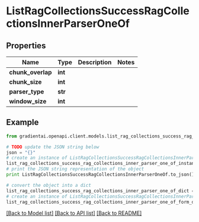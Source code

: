 # ListRagCollectionsSuccessRagCollectionsInnerParserOneOf


## Properties
Name | Type | Description | Notes
------------ | ------------- | ------------- | -------------
**chunk_overlap** | **int** |  | 
**chunk_size** | **int** |  | 
**parser_type** | **str** |  | 
**window_size** | **int** |  | 

## Example

```python
from gradientai.openapi.client.models.list_rag_collections_success_rag_collections_inner_parser_one_of import ListRagCollectionsSuccessRagCollectionsInnerParserOneOf

# TODO update the JSON string below
json = "{}"
# create an instance of ListRagCollectionsSuccessRagCollectionsInnerParserOneOf from a JSON string
list_rag_collections_success_rag_collections_inner_parser_one_of_instance = ListRagCollectionsSuccessRagCollectionsInnerParserOneOf.from_json(json)
# print the JSON string representation of the object
print ListRagCollectionsSuccessRagCollectionsInnerParserOneOf.to_json()

# convert the object into a dict
list_rag_collections_success_rag_collections_inner_parser_one_of_dict = list_rag_collections_success_rag_collections_inner_parser_one_of_instance.to_dict()
# create an instance of ListRagCollectionsSuccessRagCollectionsInnerParserOneOf from a dict
list_rag_collections_success_rag_collections_inner_parser_one_of_form_dict = list_rag_collections_success_rag_collections_inner_parser_one_of.from_dict(list_rag_collections_success_rag_collections_inner_parser_one_of_dict)
```
[[Back to Model list]](../README.md#documentation-for-models) [[Back to API list]](../README.md#documentation-for-api-endpoints) [[Back to README]](../README.md)


